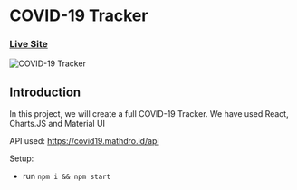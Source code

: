 # COVID-19 Tracker

### [Live Site](https://covid-tracker-kishan.netlify.app/)

![COVID-19 Tracker](https://i.ibb.co/X87BqVY/Screenshot-2020-04-13-at-10-14-58.png)

## Introduction

In this project, we will create a full COVID-19 Tracker. We have used React, Charts.JS and Material UI

API used: https://covid19.mathdro.id/api

Setup:
- run ```npm i && npm start```
